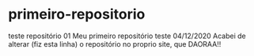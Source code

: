 # primeiro-repositorio
 teste repositório 01
Meu primeiro repositório teste 04/12/2020
Acabei de alterar (fiz esta linha) o repositório no proprio site, que DAORAA!!
